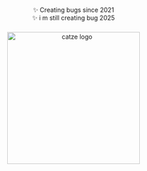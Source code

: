 

###

<p align="center">✨ Creating bugs since 2021 <br> ✨ i m still creating bug 2025 </br>

###



###

<div align="center">
  <img src="https://static-cdn.jtvnw.net/jtv_user_pictures/1f230176-1a73-473c-a797-d1115714e216-profile_image-300x300.png" height="300" alt="catze logo"  />
</div>

###
